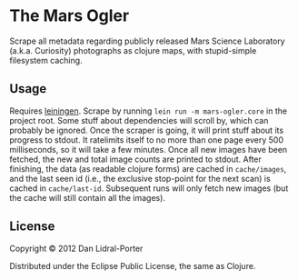 # The Mars Ogler

Scrape all metadata regarding publicly released Mars Science Laboratory
(a.k.a. Curiosity) photographs as clojure maps, with stupid-simple
filesystem caching.

## Usage

Requires [leiningen][lein]. Scrape by running `lein run -m mars-ogler.core` in
the project root. Some stuff about dependencies will scroll by, which can
probably be ignored. Once the scraper is going, it will print stuff about its
progress to stdout. It ratelimits itself to no more than one page every 500
milliseconds, so it will take a few minutes. Once all new images have been
fetched, the new and total image counts are printed to stdout.  After finishing,
the data (as readable clojure forms) are cached in `cache/images`, and the last
seen id (i.e., the exclusive stop-point for the next scan) is cached in
`cache/last-id`.  Subsequent runs will only fetch new images (but the cache will
still contain all the images).


[lein]: http://leiningen.org

## License

Copyright © 2012 Dan Lidral-Porter

Distributed under the Eclipse Public License, the same as Clojure.
